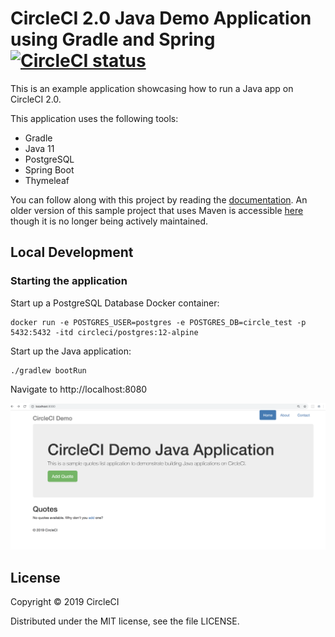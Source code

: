 # CircleCI 2.0 Java Demo Application using Gradle and Spring [![CircleCI status](https://circleci.com/gh/CircleCI-Public/circleci-demo-java-spring.svg "CircleCI status")](https://circleci.com/gh/CircleCI-Public/circleci-demo-java-spring)

This is an example application showcasing how to run a Java app on CircleCI 2.0.

This application uses the following tools: 

* Gradle
* Java 11
* PostgreSQL
* Spring Boot
* Thymeleaf

You can follow along with this project by reading the [documentation](https://circleci.com/docs/2.0/language-java/).
An older version of this sample project that uses Maven is accessible [here](https://github.com/CircleCI-Public/circleci-demo-java-spring/tree/maven) though it is no longer being actively maintained.

## Local Development

### Starting the application

Start up a PostgreSQL Database Docker container:

```
docker run -e POSTGRES_USER=postgres -e POSTGRES_DB=circle_test -p 5432:5432 -itd circleci/postgres:12-alpine
```

Start up the Java application:

```
./gradlew bootRun
```

Navigate to http://localhost:8080

![Screenshot of index page](assets/index.png?raw=true "Screenshot of index page")

## License

Copyright © 2019 CircleCI

Distributed under the MIT license, see the file LICENSE.

